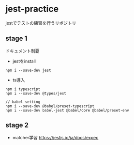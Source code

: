# jest-practice

jestでテストの練習を行うリポジトリ

## stage 1
ドキュメント制覇

- jestをinstall

```
npm i --save-dev jest
```

- ts導入

```
npm i typescript
npm i --save-dev @types/jest

// babel setting
npm i --save-dev @babel/preset-typescript
npm i --save-dev babel-jest @babel/core @babel/preset-env
```

## stage 2
- matcher学習
https://jestjs.io/ja/docs/expec
